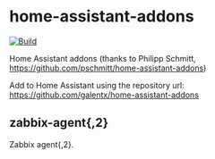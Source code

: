 # home-assistant-addons

[![Build](https://github.com/galentx/home-assistant-addons/workflows/Build/badge.svg)](https://github.com/galentx/home-assistant-addons/actions?query=workflow%3ABuild)

Home Assistant addons (thanks to Philipp Schmitt, https://github.com/pschmitt/home-assistant-addons)

Add to Home Assistant using the repository url: 
https://github.com/galentx/home-assistant-addons


## zabbix-agent{,2}

Zabbix agent{,2}.

